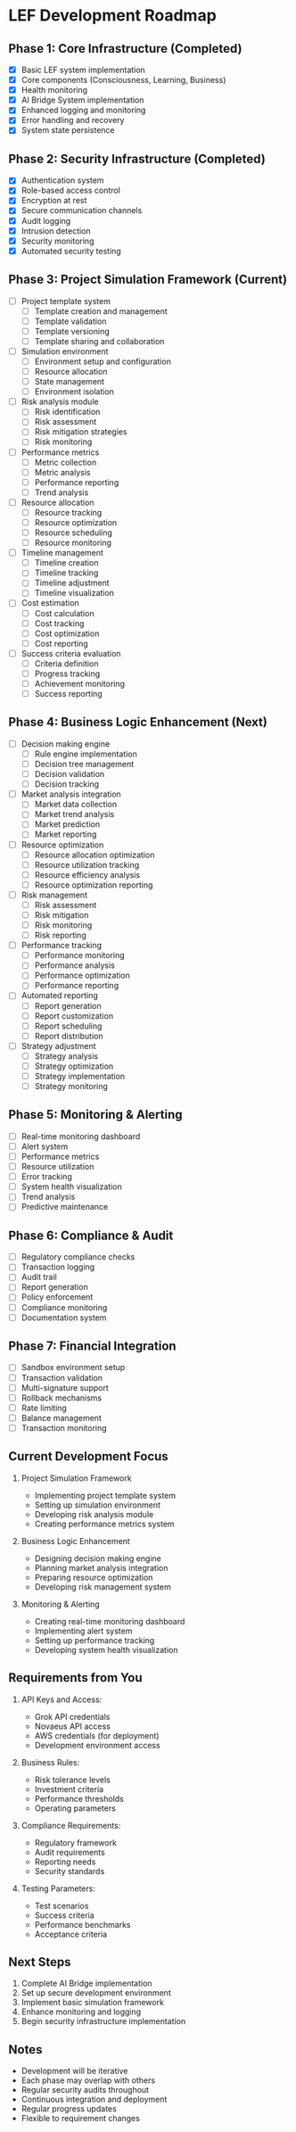 # LEF Development Roadmap

## Phase 1: Core Infrastructure (Completed)
- [x] Basic LEF system implementation
- [x] Core components (Consciousness, Learning, Business)
- [x] Health monitoring
- [x] AI Bridge System implementation
- [x] Enhanced logging and monitoring
- [x] Error handling and recovery
- [x] System state persistence

## Phase 2: Security Infrastructure (Completed)
- [x] Authentication system
- [x] Role-based access control
- [x] Encryption at rest
- [x] Secure communication channels
- [x] Audit logging
- [x] Intrusion detection
- [x] Security monitoring
- [x] Automated security testing

## Phase 3: Project Simulation Framework (Current)
- [ ] Project template system
  - [ ] Template creation and management
  - [ ] Template validation
  - [ ] Template versioning
  - [ ] Template sharing and collaboration
- [ ] Simulation environment
  - [ ] Environment setup and configuration
  - [ ] Resource allocation
  - [ ] State management
  - [ ] Environment isolation
- [ ] Risk analysis module
  - [ ] Risk identification
  - [ ] Risk assessment
  - [ ] Risk mitigation strategies
  - [ ] Risk monitoring
- [ ] Performance metrics
  - [ ] Metric collection
  - [ ] Metric analysis
  - [ ] Performance reporting
  - [ ] Trend analysis
- [ ] Resource allocation
  - [ ] Resource tracking
  - [ ] Resource optimization
  - [ ] Resource scheduling
  - [ ] Resource monitoring
- [ ] Timeline management
  - [ ] Timeline creation
  - [ ] Timeline tracking
  - [ ] Timeline adjustment
  - [ ] Timeline visualization
- [ ] Cost estimation
  - [ ] Cost calculation
  - [ ] Cost tracking
  - [ ] Cost optimization
  - [ ] Cost reporting
- [ ] Success criteria evaluation
  - [ ] Criteria definition
  - [ ] Progress tracking
  - [ ] Achievement monitoring
  - [ ] Success reporting

## Phase 4: Business Logic Enhancement (Next)
- [ ] Decision making engine
  - [ ] Rule engine implementation
  - [ ] Decision tree management
  - [ ] Decision validation
  - [ ] Decision tracking
- [ ] Market analysis integration
  - [ ] Market data collection
  - [ ] Market trend analysis
  - [ ] Market prediction
  - [ ] Market reporting
- [ ] Resource optimization
  - [ ] Resource allocation optimization
  - [ ] Resource utilization tracking
  - [ ] Resource efficiency analysis
  - [ ] Resource optimization reporting
- [ ] Risk management
  - [ ] Risk assessment
  - [ ] Risk mitigation
  - [ ] Risk monitoring
  - [ ] Risk reporting
- [ ] Performance tracking
  - [ ] Performance monitoring
  - [ ] Performance analysis
  - [ ] Performance optimization
  - [ ] Performance reporting
- [ ] Automated reporting
  - [ ] Report generation
  - [ ] Report customization
  - [ ] Report scheduling
  - [ ] Report distribution
- [ ] Strategy adjustment
  - [ ] Strategy analysis
  - [ ] Strategy optimization
  - [ ] Strategy implementation
  - [ ] Strategy monitoring

## Phase 5: Monitoring & Alerting
- [ ] Real-time monitoring dashboard
- [ ] Alert system
- [ ] Performance metrics
- [ ] Resource utilization
- [ ] Error tracking
- [ ] System health visualization
- [ ] Trend analysis
- [ ] Predictive maintenance

## Phase 6: Compliance & Audit
- [ ] Regulatory compliance checks
- [ ] Transaction logging
- [ ] Audit trail
- [ ] Report generation
- [ ] Policy enforcement
- [ ] Compliance monitoring
- [ ] Documentation system

## Phase 7: Financial Integration
- [ ] Sandbox environment setup
- [ ] Transaction validation
- [ ] Multi-signature support
- [ ] Rollback mechanisms
- [ ] Rate limiting
- [ ] Balance management
- [ ] Transaction monitoring

## Current Development Focus

1. Project Simulation Framework
   - Implementing project template system
   - Setting up simulation environment
   - Developing risk analysis module
   - Creating performance metrics system

2. Business Logic Enhancement
   - Designing decision making engine
   - Planning market analysis integration
   - Preparing resource optimization
   - Developing risk management system

3. Monitoring & Alerting
   - Creating real-time monitoring dashboard
   - Implementing alert system
   - Setting up performance tracking
   - Developing system health visualization

## Requirements from You

1. API Keys and Access:
   - Grok API credentials
   - Novaeus API access
   - AWS credentials (for deployment)
   - Development environment access

2. Business Rules:
   - Risk tolerance levels
   - Investment criteria
   - Performance thresholds
   - Operating parameters

3. Compliance Requirements:
   - Regulatory framework
   - Audit requirements
   - Reporting needs
   - Security standards

4. Testing Parameters:
   - Test scenarios
   - Success criteria
   - Performance benchmarks
   - Acceptance criteria

## Next Steps

1. Complete AI Bridge implementation
2. Set up secure development environment
3. Implement basic simulation framework
4. Enhance monitoring and logging
5. Begin security infrastructure implementation

## Notes

- Development will be iterative
- Each phase may overlap with others
- Regular security audits throughout
- Continuous integration and deployment
- Regular progress updates
- Flexible to requirement changes 